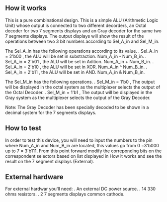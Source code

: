 <!---

This file is used to generate your project datasheet. Please fill in the information below and delete any unused
sections.

You can also include images in this folder and reference them in the markdown. Each image must be less than
512 kb in size, and the combined size of all images must be less than 1 MB.
-->

## How it works
This is a pure combinational design.
This is a simple ALU (Arithmetic Logic Unit) whose output is connected to two different decorders, an Octal decoder for two 7 segments displays and an Gray decoder for the same two 7 segments displays. The output displays will show the result of the operations between two 3 bit numbers according to Sel_A_in and Sel_M_in.

The Sel_A_in has the following operations according to its value.
. Sel_A_in = 2'b00 , the ALU will be set in substraction. Num_A_in - Num_B_in.
. Sel_A_in = 2'b01 , the ALU will be set in Adition. Num_A_in + Num_B_in.
. Sel_A_in = 2'b10 , the ALU will be set in XOR. Num_A_in ^ Num_B_in.
. Sel_A_in = 2'b11 , the ALU will be set in AND. Num_A_in & Num_B_in.

The Sel_M_in has the following operations.
. Sel_M_in = 1'b0 , The output will be displayed in the octal system as the multiplexer selects the output of the Octal Decoder.
. Sel_M_in = 1'b1 , The output will be displayed in the Gray system as the multiplexer selects the output of the Gray Decoder.

Note: The Gray Decoder has been specially decoded to be shown in a decimal system for the 7 segments displays.

## How to test

In order to test this device, you will need to input the numbers to the pin where Num_A_in and Num_B_in are located, this values go from 0 =3'b000 up to 7 = 3'b111. From this point forward modify the correponding bits on the correspondent selectors based on list displayed in How it works and see the result on the 7 segment displays (External).

## External hardware

For external hardwar you'll need:
. An external DC power source.
. 14 330 ohms resistors.
. 2 7 segments displays common cathode.
